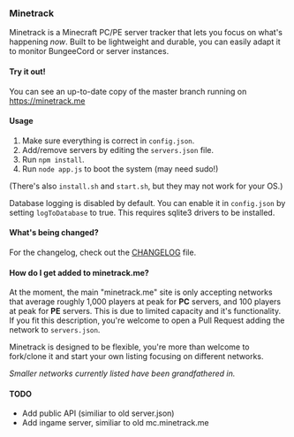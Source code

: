 ### Minetrack 
Minetrack is a Minecraft PC/PE server tracker that lets you focus on what's happening *now*. 
Built to be lightweight and durable, you can easily adapt it to monitor BungeeCord or server instances.

#### Try it out!
You can see an up-to-date copy of the master branch running on https://minetrack.me

#### Usage
1. Make sure everything is correct in ```config.json```.
2. Add/remove servers by editing the ```servers.json``` file.
3. Run ```npm install```.
4. Run ```node app.js``` to boot the system (may need sudo!)

(There's also ```install.sh``` and ```start.sh```, but they may not work for your OS.)

Database logging is disabled by default. You can enable it in ```config.json``` by setting ```logToDatabase``` to true.
This requires sqlite3 drivers to be installed.

#### What's being changed?
For the changelog, check out the [CHANGELOG](CHANGELOG.md) file.

#### How do I get added to minetrack.me?
At the moment, the main "minetrack.me" site is only accepting networks that average roughly 1,000 players at peak for **PC** servers, and 100 players at peak for **PE** servers. This is due to limited capacity and it's functionality. If you fit this description, you're welcome to open a Pull Request adding the network to ```servers.json```.

Minetrack is designed to be flexible, you're more than welcome to fork/clone it and start your own listing focusing on different networks.

*Smaller networks currently listed have been grandfathered in.*

#### TODO
- Add public API (similiar to old server.json)
- Add ingame server, similiar to old mc.minetrack.me
